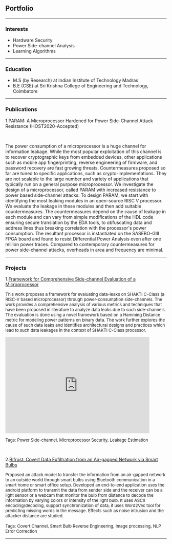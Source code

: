 ## Portfolio

---

### Interests
- Hardware Security
- Power Side-channel Analysis
- Learning Algorithms

--- 

### Education
- M.S (by Research) at Indian Institute of Technology Madras
- B.E (CSE) at Sri Krishna College of Engineering and Technology, Coimbatore

--- 

### Publications
1.PARAM: A Microprocessor Hardened for Power Side-Channel Attack Resistance (HOST2020-Accepted)
<html>
<head>
 <script type="text/javascript">
function moreInformation(){
    document.getElementById("more-information").style.display = "block";                    
}
function evenMoreInformation(){
    document.getElementById("even-more-information").style.display = "block";                   
}
function lessInformation(){
    document.getElementById("more-information").style.display = "none";                 
    document.getElementById("even-more-information").style.display = "none";                    
}
</script>
</head>
<body>
  <div id="more-information" style="display:none">
  This is some text and continues for ages...
<a onClick="moreInformation()" style="text-decoration:underline;cursor:pointer;">More information</a><br>
<br>

This is some text and continues for ages...<br>
and it goes on and on and on...<br>
<a onClick="evenMoreInformation()" style="text-decoration:underline;cursor:pointer;">Even more information</a>
</div>
<br>
<div id="even-more-information" style="display:none">
This is some text and continues for ages...<br>
and it goes on and on and on...<br>
but not as long as you think.<br>
<a onClick="lessInformation()" style="text-decoration:underline;cursor:pointer;">Less information</a>
</div>
  
  <div id="module" class="container">  
  <p class="collapse" id="collapseExample" aria-expanded="false">
     The power consumption of a microprocessor is a huge channel for information leakage. While the most popular exploitation of this channel is to recover cryptographic keys from embedded devices, other applications such as mobile app fingerprinting, reverse engineering of firmware, and password recovery are fast growing threats. Countermeasures proposed so far are tuned to specific applications, such as crypto-implementations. They are not scalable to the large number and variety of applications that typically run on a general purpose microprocessor. We investigate the design of a microprocessor, called PARAM with increased resistance to power based side-channel attacks. To design PARAM, we start with identifying the most leaking modules in an open-source RISC V processor. We evaluate the leakage in these modules and then add suitable countermeasures. The countermeasures depend on the cause of leakage in each module and can vary from simple modifications of the HDL code ensuring secure translation by the EDA tools, to obfuscating data and address lines thus breaking correlation with the processor's power consumption. The resultant processor is instantiated on the SASEBO-GIII FPGA board and found to resist Differential Power Analysis even after one million power traces. Compared to contemporary countermeasures for power side-channel attacks, overheads in area and frequency are minimal.
  </p>
  <a role="button" class="collapsed" data-toggle="collapse" href="#collapseExample" aria-expanded="false" aria-controls="collapseExample"></a>
</div>

</body>
</html>


---

### Projects
1.[Framework for Comprehensive Side-channel Evaluation of a Microprocessor](/pdf/1000-19.07.18-Muhammad-Arsath-Chester-Rebeiro-IIT-Madras(2).pdf)
<p style="font-size:13px">  
This work proposes a framework for evaluating data-leaks on SHAKTI C-Class (a RISC-V based microprocessor) through power-consumption side-channels. The work provides a comprehensive analysis of various metrics and techniques that have been proposed in literature to analyze data leaks due to such side-channels. The evaluation is done using a novel framework based on a Hamming Distance metric for modeling power patterns on binary data. The work further explores the cause of such data leaks and identifies architectural designs and practices which lead to such data leakages in the context of SHAKTI C-Class processor.<br>
</p>
<iframe width="450px" height="300px" src="https://www.youtube.com/embed/3oYC9le-jAc" frameborder="0" allow="accelerometer; autoplay; encrypted-media; gyroscope; picture-in-picture" allowfullscreen></iframe>
<p style="font-size:13px">Tags: Power Side-channel, Microprocessor Security, Leakage Estimation </p><br>

2.[Bifrost: Covert Data Exfiltration from an Air-gapped Network via Smart Bulbs](/pdf/final_csaw.pdf)
<p style="font-size:13px">  
Proposed an attack model to transfer the information from an air-gapped network to an outside world through smart bulbs using Bluetooth communication in a smart home or smart office setup. Developed an end-to-end application uses the android platform to transmit the data from sender side and the receiver can be a light sensor or a webcam that monitor the bulb from distance to decode the information by varying colors or intensity of the light bulb. It uses ASCII encoding/decoding, support synchronization of data, it uses Word2Vec tool for predicting missing words in the message. Effects such as noise intrusion and the attacker distance are studied.<br><br>
Tags: Covert Channel, Smart Bulb Reverse Engineering, Image processing, NLP Error Correction
</p>

---
